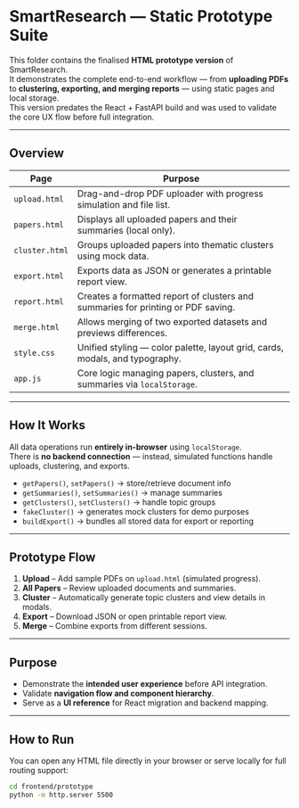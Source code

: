 # SmartResearch — Static Prototype Suite

This folder contains the finalised **HTML prototype version** of SmartResearch.  
It demonstrates the complete end-to-end workflow — from **uploading PDFs** to **clustering, exporting, and merging reports** — using static pages and local storage.  
This version predates the React + FastAPI build and was used to validate the core UX flow before full integration.

---

## Overview

| Page | Purpose |
|------|----------|
| `upload.html` | Drag-and-drop PDF uploader with progress simulation and file list. |
| `papers.html` | Displays all uploaded papers and their summaries (local only). |
| `cluster.html` | Groups uploaded papers into thematic clusters using mock data. |
| `export.html` | Exports data as JSON or generates a printable report view. |
| `report.html` | Creates a formatted report of clusters and summaries for printing or PDF saving. |
| `merge.html` | Allows merging of two exported datasets and previews differences. |
| `style.css` | Unified styling — color palette, layout grid, cards, modals, and typography. |
| `app.js` | Core logic managing papers, clusters, and summaries via `localStorage`. |

---

## How It Works

All data operations run **entirely in-browser** using `localStorage`.  
There is **no backend connection** — instead, simulated functions handle uploads, clustering, and exports.

- `getPapers()`, `setPapers()` → store/retrieve document info  
- `getSummaries()`, `setSummaries()` → manage summaries  
- `getClusters()`, `setClusters()` → handle topic groups  
- `fakeCluster()` → generates mock clusters for demo purposes  
- `buildExport()` → bundles all stored data for export or reporting  

---

## Prototype Flow

1. **Upload** – Add sample PDFs on `upload.html` (simulated progress).  
2. **All Papers** – Review uploaded documents and summaries.  
3. **Cluster** – Automatically generate topic clusters and view details in modals.  
4. **Export** – Download JSON or open printable report view.  
5. **Merge** – Combine exports from different sessions.  

---

## Purpose

- Demonstrate the **intended user experience** before API integration.  
- Validate **navigation flow and component hierarchy**.  
- Serve as a **UI reference** for React migration and backend mapping.  

---

## How to Run

You can open any HTML file directly in your browser or serve locally for full routing support:

```bash
cd frontend/prototype
python -m http.server 5500
